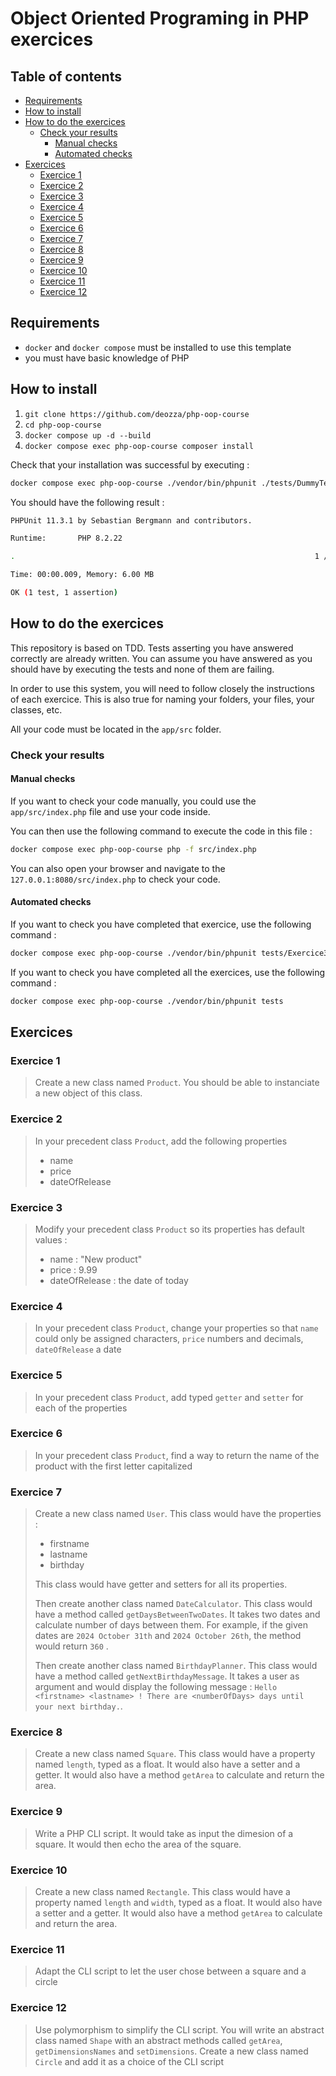 # Object Oriented Programing in PHP exercices <!-- omit in toc -->

## Table of contents <!-- omit in toc -->

- [Requirements](#requirements)
- [How to install](#how-to-install)
- [How to do the exercices](#how-to-do-the-exercices)
  - [Check your results](#check-your-results)
    - [Manual checks](#manual-checks)
    - [Automated checks](#automated-checks)
- [Exercices](#exercices)
  - [Exercice 1](#exercice-1)
  - [Exercice 2](#exercice-2)
  - [Exercice 3](#exercice-3)
  - [Exercice 4](#exercice-4)
  - [Exercice 5](#exercice-5)
  - [Exercice 6](#exercice-6)
  - [Exercice 7](#exercice-7)
  - [Exercice 8](#exercice-8)
  - [Exercice 9](#exercice-9)
  - [Exercice 10](#exercice-10)
  - [Exercice 11](#exercice-11)
  - [Exercice 12](#exercice-12)

## Requirements

- `docker` and `docker compose` must be installed to use this template
- you must have basic knowledge of PHP

## How to install

1. `git clone https://github.com/deozza/php-oop-course`
2. `cd php-oop-course`
3. `docker compose up -d --build`
4. `docker compose exec php-oop-course composer install`

Check that your installation was successful by executing :

```bash
docker compose exec php-oop-course ./vendor/bin/phpunit ./tests/DummyTest.php
```

You should have the following result :

```bash
PHPUnit 11.3.1 by Sebastian Bergmann and contributors.

Runtime:       PHP 8.2.22

.                                                                   1 / 1 (100%)

Time: 00:00.009, Memory: 6.00 MB

OK (1 test, 1 assertion)
```

## How to do the exercices

This repository is based on TDD. Tests asserting you have answered correctly are already written. You can assume you have answered as you should have by executing the tests and none of them are failing.

In order to use this system, you will need to follow closely the instructions of each exercice. This is also true for naming your folders, your files, your classes, etc.

All your code must be located in the `app/src` folder.

### Check your results

#### Manual checks

If you want to check your code manually, you could use the `app/src/index.php` file and use your code inside.

You can then use the following command to execute the code in this file :

```bash
docker compose exec php-oop-course php -f src/index.php
```

You can also open your browser and navigate to the `127.0.0.1:8080/src/index.php` to check your code.

#### Automated checks

If you want to check you have completed that exercice, use the following command :

```bash
docker compose exec php-oop-course ./vendor/bin/phpunit tests/Exercice3
```

If you want to check you have completed all the exercices, use the following command :

```bash
docker compose exec php-oop-course ./vendor/bin/phpunit tests
```

## Exercices

### Exercice 1

> Create a new class named `Product`. You should be able to instanciate a new object of this class.

### Exercice 2

> In your precedent class `Product`, add the following properties
>
> - name
> - price
> - dateOfRelease

### Exercice 3

> Modify your precedent class `Product` so its properties has default values : 
>
> - name : "New product"
> - price : 9.99
> - dateOfRelease : the date of today

### Exercice 4

> In your precedent class `Product`, change your properties so that `name` could only be assigned characters, `price` numbers and decimals, `dateOfRelease` a date

### Exercice 5

> In your precedent class `Product`, add typed `getter` and `setter` for each of the properties

### Exercice 6

> In your precedent class `Product`, find a way to return the name of the product with the first letter capitalized

### Exercice 7

> Create a new class named `User`. This class would have the properties :
>
> - firstname
> - lastname
> - birthday
>
> This class would have getter and setters for all its properties.
>
> Then create another class named `DateCalculator`. This class would have a method called `getDaysBetweenTwoDates`. It takes two dates and calculate number of days between them. For example, if the given dates are `2024 October 31th` and `2024 October 26th`, the method would return `360` .
>
> Then create another class named `BirthdayPlanner`. This class would have a method called `getNextBirthdayMessage`. It takes a user as argument and would display the following message : `Hello <firstname> <lastname> ! There are <numberOfDays> days until your next birthday.`.

### Exercice 8

> Create a new class named `Square`. This class would have a property named `length`, typed as a float. It would also have a setter and a getter. It would also have a method `getArea` to calculate and return the area.

### Exercice 9

> Write a PHP CLI script. It would take as input the dimesion of a square. It would then echo the area of the square.

### Exercice 10

> Create a new class named `Rectangle`. This class would have a property named `length` and `width`, typed as a float. It would also have a setter and a getter. It would also have a method `getArea` to calculate and return the area.

### Exercice 11

> Adapt the CLI script to let the user chose between a square and a circle

### Exercice 12

> Use polymorphism to simplify the CLI script. You will write an abstract class named `Shape` with an abstract methods called `getArea`, `getDimensionsNames` and `setDimensions`.
> Create a new class named `Circle` and add it as a choice of the CLI script
